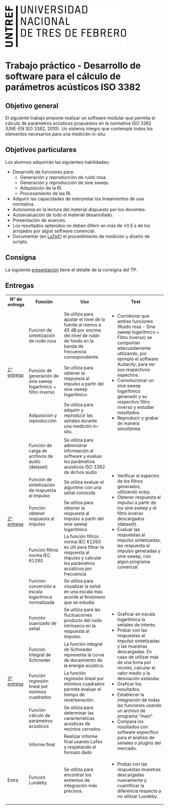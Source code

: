 ![UNTREF Logo](logo.png)
# Trabajo práctico - Desarrollo de software para el cálculo de parámetros acústicos ISO 3382

## Objetivo general
El siguiente trabajo propone realizar un software modular que permita el cálculo de parámetros acústicos propuestos en la normativa ISO 3382 (UNE-EN ISO 3382, 2010). Un sistema íntegro que contemple todos los elementos necesarios para una medición in-situ.

## Objetivos particulares
Los alumnos adquirirán las siguientes habilidades:

* Desarrollo de funciones para:
    * Generación y reproducción de ruido rosa.
    * Generación y reproducción de sine sweep.
    * Adquisición de la RI.
    * Procesamiento de las RI.
* Adquirir las capacidades de interpretar los lineamientos de una normativa.
* Autonomía en la lectura del material dispuesto por los docentes.
* Autoevaluación de todo el material desarrollado.
* Presentación de avances.
* Los resultados optenidos no deben diferir en más de ±0.5 s de los arrojados por algún software comercial.
* Documentar (en [LaTeX](https://www.latex-project.org/)) el procedimiento de medición y diseño de scripts.

## Consigna
La siguiente [presentación](https://docs.google.com/presentation/d/1XJAI0wFRRS6IaVops3jCAcfdRxvMJyQs_mIetzehh1c/edit?usp=sharing) tiene el detalle de la consigna del TP.

## Entregas

<table>
	<tr>
		<th>N° de entrega</th>
		<th>Función</th>
		<th>Uso</th>
        <th>Test</th>
 	</tr>
 	<tr>
  		<td rowspan="3"><a href="">1° entrega</a></td>
   		<td>Función de sintetización de ruido rosa</td>
		<td>Se utiliza para ajustar el nivel de la fuente al menos a 45 dB por encima del nivel de ruido de fondo en la banda de frecuencia correspondiente</td>
   		<td rowspan="3" style="text-align:left"><ul><li>Corroborar que ambas funciones (Ruido rosa - Sine sweep logarítmico + Filtro
            inverso) se comportan adecuadamente utilizando, por ejemplo el software Audacity, para ver sus respectivos espectros.
        </li><li>Convolucionar un sine sweep logarítmico generado y su respectivo filtro inverso y estudiar resultados.</li><li>Reproducir y grabar de manera simultánea.</li></ul>
        </td>
 	</tr>
	<tr>
  		<td>Función de generación de sine sweep logarítmico + filtro inverso</td>
   		<td>Se utiliza para obtener la respuesta al impulso a partir del sine sweep logarítmico</td>
 	</tr>
	<tr>
  		<td>Adquisición y reproducción</td>
   		<td>Se utiliza para adquirir y reproducir las señales durante una medición in-situ.</td>
 	</tr>
    <tr>
  		<td rowspan="5"><a href="">2° entrega</a></td>
   		<td>Función de carga de archivos de audio (dataset)</td>
		<td>Se utiliza para administrar información al software y evaluar los parámetros acústicos ISO 3382 de dichos audio</td>
   		<td rowspan="5" style="text-align:left"><ul><li>Verificar el espectro de los filtros generados, utilizando scipy.</li><li>Obtener respuesta al impulso a partir de los 
            sine sweep y el filtro inverso descargados (dataset).</li>
            <li>Evaluar las respuestas al impulso sintetizadas, las respuesta al impulso generadas y sine sweep, con algún programa comercial</li></ul>
        </td>	
 	</tr>
	<tr>
  		<td>Función de sintetización de respuesta al impulso</td>
   		<td>Se utiliza evaluar el algoritmo con una señal conocida</td>
 	</tr>
    <tr>
  		<td>Función obtener respuesta al impulso</td>
   		<td>Se utiliza para obtener la respuesta al impulso a partir del sine sweep logarítmico</td>
 	</tr>
	<tr>
  		<td>Función filtros norma IEC 61260</td>
   		<td>La función filtros norma IEC 61260 es útil para filtrar la respuesta al impulso y calcular los parámetros acústicos por frecuencia</td>
 	</tr>
    <tr>
        <td>Función conversión a escala logarítmica normalizada</td>
		<td>Se utiliza para visualizar la señal en una escala más acorde al fenómeno que se estudia</td>
    </tr>
    <tr>
  		<td rowspan="5"><a href="">3° entrega</a></td>
   		<td>Función suavizado de señal</td>
   		<td>Se utiliza para las fluctuaciones producto del ruido intrínseco en la respuesta al impulso.</td>
   		<td rowspan="5" style="text-align:left">
            <ul>
                <li>Graficar en escala logarítmica la señales de interés.</li>
                <li>Probar con las respuestas al impulso sintetizadas y las muestras descargadas. En caso de utilizar más de una toma por recinto, calcular el valor medio y la desviación estándar.</li>
                <li>Graficar los resultados.</li>
                <li>Establecer la integración de todas las funciones usando un archivo de programa “main”.</li>
                <li>Compara los resultados con software específico para el análisis de señales o plugins del mercado.</li>
            </ul>
        </td>	
 	</tr>	
	<tr>
  		<td>Función integral de Schroeder</td>
   		<td>La función integral de Schroeder representa la curva de decaimiento de la energía acústica.</td>
 	</tr>
    <tr>
  		<td>Función regresión lineal por mínimos cuadrados </td>
   		<td>La función regresión lineal por mínimos cuadrados permite evaluar el tiempo de reverberación.</td>
 	</tr>
    <tr>
  		<td>Función cálculo de parámetros acústicos </td>
   		<td>Se utiliza para determinar las características acústicas de recintos cerrados</td>
 	</tr>
    <tr>
  		<td>Informe final</td>
   		<td>Realizar informe final usando LaTex y respetando el formato dado</td>
 	</tr>
    <tr>
  		<td rowspan="1">Extra</td>
   		<td>Función Lundeby</td>
		<td>Se utiliza para encontrar los extremos de integración más precisos.</td>
   		<td rowspan="1" style="text-align:left"><ul><li>Probar con las respuestas muestras descargadas nuevamente y cuantificar la diferencia respecto a no utilizar 
            Lundeby.</li></ul>
        </td>	
 	</tr>
</table>
